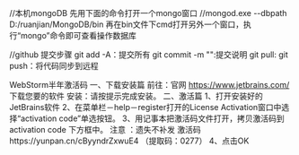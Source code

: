 //本机mongoDB
先用下面的命令打开一个mongo窗口
//mongod.exe --dbpath D:/ruanjian/MongoDB/bin
再在bin文件下cmd打开另外一个窗口，执行“mongo”命令即可查看操作数据库

//github 提交步骤
git add -A：提交所有
git commit -m "":提交说明
git pull:
git push：将代码同步到远程

WebStorm半年激活码 
一、下载安装篇 
前往：官网 https://www.jetbrains.com/ 下载您要的软件 
安装：请按提示完成安装。 
二、激活篇 
1、打开安装好的JetBrains软件 
2、在菜单栏－help－register打开的License Activation窗口中选择“activation code”单选按钮。 
3、用记事本把激活码文件打开，拷贝激活码到activation code 下方框中。 
注意 ：遗失不补发 
激活码https://yunpan.cn/cByyndrZxwuE4 （提取码：0277） 
4、点击OK
